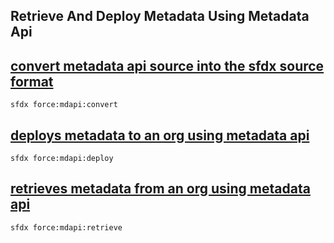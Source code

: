 ## Retrieve And Deploy Metadata Using Metadata Api



## [convert metadata api source into the sfdx source format](./convertmetadataapisourceintothesfdxsourceformat.md)

 ``` sfdx force:mdapi:convert ```  

## [deploys metadata to an org using metadata api](./deploysmetadatatoanorgusingmetadataapi.md)

 ``` sfdx force:mdapi:deploy ```  

## [retrieves metadata from an org using metadata api](./retrievesmetadatafromanorgusingmetadataapi.md)

 ``` sfdx force:mdapi:retrieve ```  

